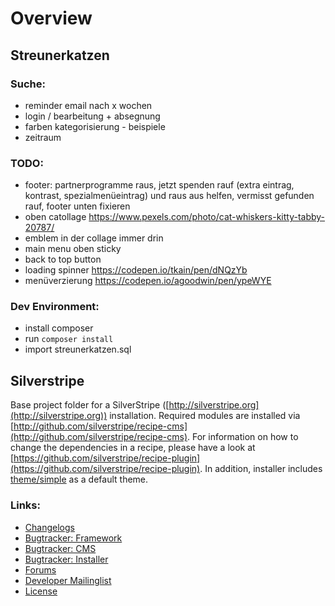 # Overview

## Streunerkatzen
### Suche: 
* reminder email nach x wochen
* login / bearbeitung + absegnung
* farben kategorisierung - beispiele
* zeitraum

### TODO:
* footer: partnerprogramme raus, jetzt spenden rauf (extra eintrag, kontrast, spezialmenüeintrag) und raus aus helfen, vermisst gefunden rauf, footer unten fixieren
* oben catollage https://www.pexels.com/photo/cat-whiskers-kitty-tabby-20787/
* emblem in der collage immer drin
* main menu oben sticky
* back to top button
* loading spinner https://codepen.io/tkain/pen/dNQzYb
* menüverzierung https://codepen.io/agoodwin/pen/ypeWYE

### Dev Environment:
* install composer
* run `composer install`
* import streunerkatzen.sql

## Silverstripe
Base project folder for a SilverStripe ([http://silverstripe.org](http://silverstripe.org)) installation. Required modules are installed via [http://github.com/silverstripe/recipe-cms](http://github.com/silverstripe/recipe-cms). For information on how to change the dependencies in a recipe, please have a look at [https://github.com/silverstripe/recipe-plugin](https://github.com/silverstripe/recipe-plugin). In addition, installer includes [theme/simple](https://github.com/silverstripe-themes/silverstripe-simple) as a default theme.

### Links:
 * [Changelogs](http://doc.silverstripe.org/framework/en/changelogs/)
 * [Bugtracker: Framework](https://github.com/silverstripe/silverstripe-framework/issues)
 * [Bugtracker: CMS](https://github.com/silverstripe/silverstripe-cms/issues)
 * [Bugtracker: Installer](https://github.com/silverstripe/silverstripe-installer/issues)
 * [Forums](http://silverstripe.org/forums)
 * [Developer Mailinglist](https://groups.google.com/forum/#!forum/silverstripe-dev)
 * [License](./LICENSE)
